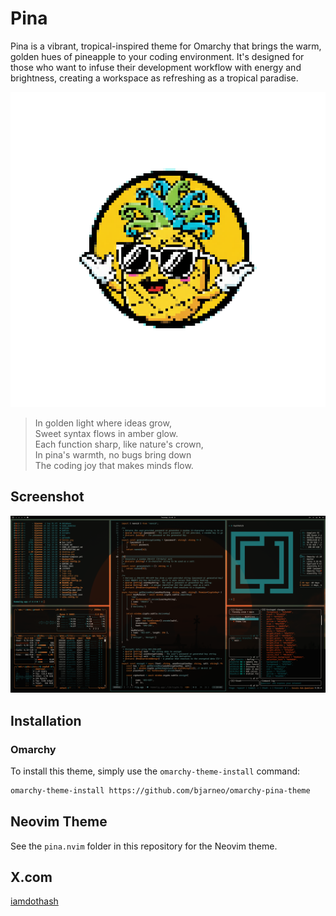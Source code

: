 # Pina

Pina is a vibrant, tropical-inspired theme for Omarchy that brings the warm, golden hues of pineapple to your coding environment. It's designed for those who want to infuse their development workflow with energy and brightness, creating a workspace as refreshing as a tropical paradise.

<p align="center">
  <img src="logo.png" alt="Pina Logo">
</p>

> In golden light where ideas grow,  
> Sweet syntax flows in amber glow.  
> Each function sharp, like nature's crown,  
> In pina's warmth, no bugs bring down  
> The coding joy that makes minds flow.  

## Screenshot

<p align="center">
  <img src="theme.png" alt="Pina Theme Screenshot">
</p>

## Installation

### Omarchy

To install this theme, simply use the `omarchy-theme-install` command:

```bash
omarchy-theme-install https://github.com/bjarneo/omarchy-pina-theme
```


## Neovim Theme
See the `pina.nvim` folder in this repository for the Neovim theme.

## X.com
[iamdothash](https://x.com/iamdothash)
